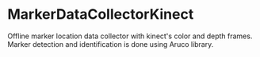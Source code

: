 # MarkerDataCollectorKinect
Offline marker location data collector with kinect's color and depth frames. 
Marker detection and identification is done using Aruco library.
